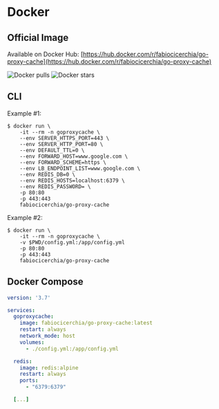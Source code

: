 # Docker

## Official Image

Available on Docker Hub: [https://hub.docker.com/r/fabiocicerchia/go-proxy-cache](https://hub.docker.com/r/fabiocicerchia/go-proxy-cache)

![Docker pulls](https://img.shields.io/docker/pulls/fabiocicerchia/go-proxy-cache.svg "Docker pulls")
![Docker stars](https://img.shields.io/docker/stars/fabiocicerchia/go-proxy-cache.svg "Docker stars")

## CLI

Example #1:

```console
$ docker run \
    -it --rm -n goproxycache \
    --env SERVER_HTTPS_PORT=443 \
    --env SERVER_HTTP_PORT=80 \
    --env DEFAULT_TTL=0 \
    --env FORWARD_HOST=www.google.com \
    --env FORWARD_SCHEME=https \
    --env LB_ENDPOINT_LIST=www.google.com \
    --env REDIS_DB=0 \
    --env REDIS_HOSTS=localhost:6379 \
    --env REDIS_PASSWORD= \
    -p 80:80
    -p 443:443
    fabiocicerchia/go-proxy-cache
```

Example #2:

```console
$ docker run \
    -it --rm -n goproxycache \
    -v $PWD/config.yml:/app/config.yml
    -p 80:80
    -p 443:443
    fabiocicerchia/go-proxy-cache
```

## Docker Compose

```yaml
version: '3.7'

services:
  goproxycache:
    image: fabiocicerchia/go-proxy-cache:latest
    restart: always
    network_mode: host
    volumes:
      - ./config.yml:/app/config.yml

  redis:
    image: redis:alpine
    restart: always
    ports:
      - "6379:6379"

  [...]
```
